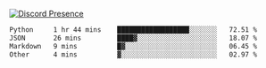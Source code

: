 [![Discord Presence](https://lanyard.cnrad.dev/api/689805100331696149)](https://discord.com/users/689805100331696149)

<!--START_SECTION:waka-->

```txt
Python     1 hr 44 mins    ██████████████████░░░░░░░   72.51 %
JSON       26 mins         ████▓░░░░░░░░░░░░░░░░░░░░   18.07 %
Markdown   9 mins          █▓░░░░░░░░░░░░░░░░░░░░░░░   06.45 %
Other      4 mins          ▓░░░░░░░░░░░░░░░░░░░░░░░░   02.97 %
```

<!--END_SECTION:waka-->
<img src="https://hit.yhype.me/github/profile?user_id=53441990" alt="">
